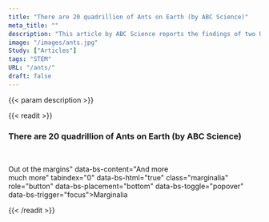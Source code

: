 ```yaml
---
title: "There are 20 quadrillion of Ants on Earth (by ABC Science)"
meta_title: ""
description: "This article by ABC Science reports the findings of two Universities on the amount of ants on Earth."
image: "/images/ants.jpg"
Study: ["Articles"]
tags: "STEM"
URL: "/ants/"
draft: false
---
```


{{< param description >}}

{{< readit >}}
<h3>There are 20 quadrillion of Ants on Earth (by ABC Science)</h3>
<br>

<a data-bs-title="<img src='/spanish.jpg'> Out ot the margins" data-bs-content="And more<br>much more" tabindex="0" data-bs-html="true" class="marginalia" role="button" data-bs-placement="bottom" data-bs-toggle="popover" data-bs-trigger="focus">Marginalia</a>

{{< /readit >}}